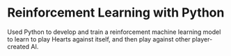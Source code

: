 # Reinforcement Learning with Python
Used Python to develop and train a reinforcement machine learning model to learn to play Hearts against itself, and then play against other player-created AI.
